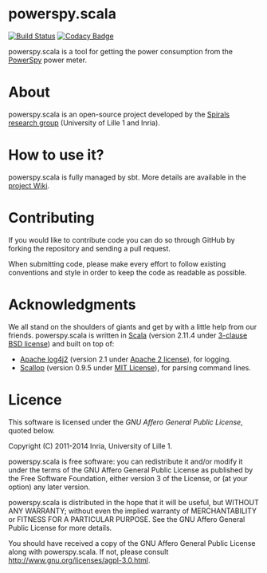 # powerspy.scala
[![Build Status](https://travis-ci.org/Spirals-Team/powerspy.scala.svg?branch=master)](https://travis-ci.org/Spirals-Team/powerspy.scala)
[![Codacy Badge](https://www.codacy.com/project/badge/069668d33e0a49b68001d57b62d536a1)](https://www.codacy.com/public/maximecolmant/powerspy.scala)

powerspy.scala is a tool for getting the power consumption from the [PowerSpy](http://www.alciom.com/en/products/powerspy2-en-gb-2.html) power meter.

# About
powerspy.scala is an open-source project developed by the [Spirals research group](https://team.inria.fr/spirals) (University of Lille 1 and Inria).

# How to use it?
powerspy.scala is fully managed by sbt.
More details are available in the [project Wiki](https://github.com/Spirals-Team/powerspy.scala/wiki).

# Contributing
If you would like to contribute code you can do so through GitHub by forking the repository and sending a pull request.

When submitting code, please make every effort to follow existing conventions and style in order to keep the code as readable as possible.

# Acknowledgments
We all stand on the shoulders of giants and get by with a little help from our friends.
powerspy.scala is written in [Scala](http://www.scala-lang.org) (version 2.11.4 under [3-clause BSD license](http://www.scala-lang.org/license.html)) and built on top of:
* [Apache log4j2](http://logging.apache.org/log4j/2.x/) (version 2.1 under [Apache 2 license](http://www.apache.org/licenses/LICENSE-2.0)), for logging.
* [Scallop](https://github.com/scallop/scallop) (version 0.9.5 under [MIT License](https://github.com/scallop/scallop/blob/develop/license.txt)), for parsing command lines.

# Licence
This software is licensed under the *GNU Affero General Public License*, quoted below.

Copyright (C) 2011-2014 Inria, University of Lille 1.

powerspy.scala is free software: you can redistribute it and/or modify it under the terms of the GNU Affero General Public License as published by the Free Software Foundation, either version 3 of the License, or (at your option) any later version.

powerspy.scala is distributed in the hope that it will be useful, but WITHOUT ANY WARRANTY; without even the implied warranty of MERCHANTABILITY or FITNESS FOR A PARTICULAR PURPOSE. See the GNU Affero General Public License for more details.

You should have received a copy of the GNU Affero General Public License along with powerspy.scala. If not, please consult http://www.gnu.org/licenses/agpl-3.0.html.
